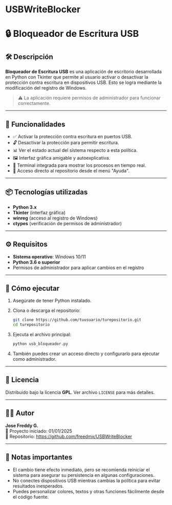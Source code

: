 # USBWriteBlocker

# 🔒 Bloqueador de Escritura USB

## 🛠 Descripción
**Bloqueador de Escritura USB** es una aplicación de escritorio desarrollada en Python con Tkinter que permite al usuario activar o desactivar la protección contra escritura en dispositivos USB. Esto se logra mediante la modificación del registro de Windows.

> ⚠️ La aplicación requiere permisos de administrador para funcionar correctamente.

---

## 🎯 Funcionalidades

- ✅ Activar la protección contra escritura en puertos USB.
- 🔓 Desactivar la protección para permitir escritura.
- 📊 Ver el estado actual del sistema respecto a esta política.
- 🖼 Interfaz gráfica amigable y autoexplicativa.
- 📜 Terminal integrada para mostrar los procesos en tiempo real.
- 🔗 Acceso directo al repositorio desde el menú "Ayuda".

---

## 📦 Tecnologías utilizadas

- **Python 3.x**
- **Tkinter** (interfaz gráfica)
- **winreg** (acceso al registro de Windows)
- **ctypes** (verificación de permisos de administrador)

---

## ⚙️ Requisitos

- **Sistema operativo**: Windows 10/11
- **Python 3.6 o superior**
- Permisos de administrador para aplicar cambios en el registro

---

## 🚀 Cómo ejecutar

1. Asegúrate de tener Python instalado.
2. Clona o descarga el repositorio:
   ```bash
   git clone https://github.com/tuusuario/turepositorio.git
   cd turepositorio
   ```
3. Ejecuta el archivo principal:
   ```bash
   python usb_bloqueador.py
   ```

4. También puedes crear un acceso directo y configurarlo para ejecutar como administrador.

---

## 📄 Licencia

Distribuido bajo la licencia **GPL**. Ver archivo `LICENSE` para más detalles.

---

## 👨‍💻 Autor

**Jose Freddy G.**  
📅 Proyecto iniciado: 01/01/2025  
🔗 Repositorio: https://github.com/freedmx/USBWriteBlocker

---

## 🧠 Notas importantes

- El cambio tiene efecto inmediato, pero se recomienda reiniciar el sistema para asegurar su persistencia en algunas configuraciones.
- No conectes dispositivos USB mientras cambias la política para evitar resultados inesperados.
- Puedes personalizar colores, textos y otras funciones fácilmente desde el código fuente.
